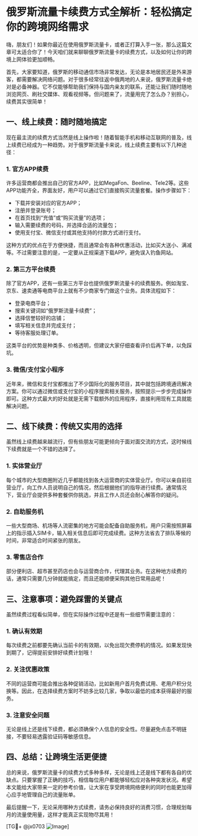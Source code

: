 # 俄罗斯流量卡续费方式全解析：轻松搞定你的跨境网络需求

嗨，朋友们！如果你最近在使用俄罗斯流量卡，或者正打算入手一张，那么这篇文章可太适合你了！今天咱们就来聊聊俄罗斯流量卡的续费方式，以及如何让你的跨境上网体验更加顺畅。

首先，大家要知道，俄罗斯的移动通信市场非常发达，无论是本地居民还是外来游客，都需要解决网络问题。对于很多经常往返中俄两地的人来说，俄罗斯流量卡绝对是必备神器。它不仅能够帮助我们保持与国内亲友的联系，还能让我们随时随地浏览网页、刷社交媒体、观看视频等。但问题来了，流量用完了怎么办？别担心，续费其实很简单！

## 一、线上续费：随时随地搞定

现在最主流的续费方式当然是线上操作啦！随着智能手机和移动互联网的普及，线上续费已经成为一种趋势。对于俄罗斯流量卡来说，线上续费主要有以下几种途径：

### 1. 官方APP续费
许多运营商都会推出自己的官方APP，比如MegaFon、Beeline、Tele2等。这些APP功能齐全，界面友好，用户可以通过它们直接购买流量套餐。操作步骤如下：
- 下载并安装对应的官方APP；
- 注册并登录账号；
- 在首页找到“充值”或“购买流量”的选项；
- 输入需要续费的号码，并选择合适的流量包；
- 使用支付宝、微信支付或其他支持的付款方式进行支付。

这种方式的优点在于方便快捷，而且通常会有各种优惠活动，比如买大送小、满减等。不过需要注意的是，一定要从正规渠道下载APP，避免误入钓鱼网站。

### 2. 第三方平台续费
除了官方APP，还有一些第三方平台也提供俄罗斯流量卡的续费服务。例如淘宝、京东、速卖通等电商平台上就有不少商家专门做这个业务。具体流程如下：
- 登录电商平台；
- 搜索关键词如“俄罗斯流量卡续费”；
- 选择信誉较好的店铺；
- 填写相关信息并完成支付；
- 等待客服处理订单。

这类平台的优势是种类多、价格透明，但建议大家仔细查看评价后再下单，以免踩坑。

### 3. 微信/支付宝小程序
近年来，微信和支付宝都推出了不少国际化的服务项目，其中就包括跨境通讯解决方案。你可以通过微信或支付宝的小程序搜索相关服务，按照提示一步步完成操作即可。这种方式最大的好处就是无需下载额外的应用程序，直接利用现有工具就能解决问题。

## 二、线下续费：传统又实用的选择

虽然线上续费越来越流行，但有些朋友可能更倾向于面对面交流的方式，这时候线下续费就是一个不错的选择了。

### 1. 实体营业厅
每个城市的大型商圈附近几乎都能找到各大运营商的实体营业厅。你可以亲自前往营业厅，向工作人员说明自己的情况，然后根据他们的指导进行续费。通常情况下，营业厅会提供多种套餐供你挑选，并且工作人员还会耐心解答你的疑问。

### 2. 自助服务机
一些大型商场、机场等人流密集的地方可能会配备自助服务机，用户只需按照屏幕上的指示插入SIM卡，输入相关信息后即可完成续费。这种方法省去了排队等候的时间，非常适合时间紧张的朋友。

### 3. 零售店合作
部分便利店、超市甚至药店也会与运营商合作，代理其业务。在这种地方续费的话，通常只需要几分钟就能搞定，而且还能顺便采购其他日常用品呢！

## 三、注意事项：避免踩雷的关键点

虽然续费过程看似简单，但在实际操作过程中还是有一些细节需要注意的：

### 1. 确认有效期
每次续费之前都要先确认当前卡的有效期，以免出现欠费停机的情况。如果发现快到期了，记得提前安排好续费计划哦！

### 2. 关注优惠政策
不同的运营商可能会推出各种促销活动，比如新用户首月免费试用、老用户积分兑换等。因此，在选择续费方案时不妨多比较几家，争取以最低的成本获得最好的服务。

### 3. 注意安全问题
无论是线上还是线下续费，都必须确保个人信息的安全性。尽量避免点击不明链接，不要轻易透露验证码等敏感信息。

## 四、总结：让跨境生活更便捷

总的来说，俄罗斯流量卡的续费方式多种多样，无论是线上还是线下都有各自的优缺点。只要掌握了正确的技巧，相信每位用户都能够轻松应对各种突发状况。希望本文能给大家带来一定的参考价值，让大家在享受跨境网络便利的同时也能更加得心应手地管理自己的流量账单。

最后提醒一下，无论采用哪种方式续费，请务必保持良好的消费习惯，合理规划每月的流量使用量，这样才能真正实现物尽其用！

[TG💪+ @jx0703 ![Image](https://github.com/user-attachments/assets/dbca1d08-cadb-493c-b0ec-ad6f7a83f270)]